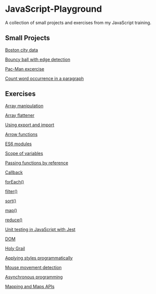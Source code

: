 # JavaScript-Playground

A collection of small projects and exercises from my JavaScript training.
&nbsp; 

## Small Projects

[Boston city data](https://github.com/mionova/JavaScript-Playground/tree/main/small-projects/boston-city-data)  

[Bouncy ball with edge detection](https://github.com/mionova/JavaScript-Playground/tree/main/small-projects/bouncy-ball)  

[Pac-Man excercise](https://github.com/mionova/JavaScript-Playground/tree/main/small-projects/pac-man)

[Count word occurrence in a paragraph](https://github.com/mionova/JavaScript-Playground/tree/main/small-projects/word-count) 
&nbsp;    

## Exercises

[Array manipulation](https://github.com/mionova/JavaScript-Playground/tree/main/exercises/01-array-manipulation)  

[Array flattener](https://github.com/mionova/JavaScript-Playground/tree/main/exercises/02-array-flattener)  

[Using export and import](https://github.com/mionova/JavaScript-Playground/tree/main/exercises/03-using-export-and-import)  

[Arrow functions](https://github.com/mionova/JavaScript-Playground/tree/main/exercises/04-arrow-functions) 

[ES6 modules](https://github.com/mionova/JavaScript-Playground/tree/main/exercises/05-es6modules)  

[Scope of variables](https://github.com/mionova/JavaScript-Playground/tree/main/exercises/06-scope-of-variables)  

[Passing functions by reference](https://github.com/mionova/JavaScript-Playground/tree/main/exercises/07-passing-functions-by-reference)  

[Callback](https://github.com/mionova/JavaScript-Playground/tree/main/exercises/08-callback-function)  

[forEach()](https://github.com/mionova/JavaScript-Playground/tree/main/exercises/09-forEach)  

[filter()](https://github.com/mionova/JavaScript-Playground/tree/main/exercises/10-filter)   

[sort()](https://github.com/mionova/JavaScript-Playground/tree/main/exercises/11-sort)     

[map()](https://github.com/mionova/JavaScript-Playground/tree/main/exercises/12-map)     

[reduce()](https://github.com/mionova/JavaScript-Playground/tree/main/exercises/13-reduce)     

[Unit testing in JavaScript with Jest](https://github.com/mionova/JavaScript-Playground/tree/main/exercises/14-jest)     

[DOM](https://github.com/mionova/JavaScript-Playground/tree/main/exercises/15-DOM)   

[Holy Grail](https://github.com/mionova/JavaScript-Playground/tree/main/exercises/16-Holy-Grail)   

[Applying styles programmatically](https://github.com/mionova/JavaScript-Playground/tree/main/exercises/17-applying-styles)  

[Mouse movement detection](https://github.com/mionova/JavaScript-Playground/tree/main/exercises/18-mouse-movement-detection) 

[Asynchronous programming](https://github.com/mionova/JavaScript-Playground/tree/main/exercises/19-asynchronous-programming)

[Mapping and Maps APIs](https://github.com/mionova/JavaScript-Playground/tree/main/exercises/20-mapping-maps-apis)